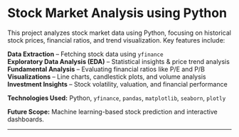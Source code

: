 # **Stock Market Analysis using Python**  

This project analyzes stock market data using Python, focusing on historical stock prices, financial ratios, and trend visualization. Key features include:  

 **Data Extraction** – Fetching stock data using `yfinance`  
**Exploratory Data Analysis (EDA)** – Statistical insights & price trend analysis  
 **Fundamental Analysis** – Evaluating financial ratios like P/E and P/B  
 **Visualizations** – Line charts, candlestick plots, and volume analysis  
**Investment Insights** – Stock volatility, valuation, and financial performance  

 **Technologies Used:** Python, `yfinance`, `pandas`, `matplotlib`, `seaborn`, `plotly`  

 **Future Scope:** Machine learning-based stock prediction and interactive dashboards.  

---  
